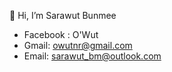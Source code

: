 👋 Hi, I’m Sarawut Bunmee

- Facebook : O'Wut
- Gmail: owutnr@gmail.com
- Email: sarawut_bm@outlook.com
